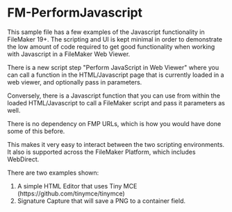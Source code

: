 # FM-PerformJavascript

This sample file has a few examples of the Javascript functionality in FileMaker 19+. The scripting and UI is kept minimal in order to demonstrate the low amount of code required to get good functionality when working with Javascript in a FileMaker Web Viewer. 

There is a new script step "Perform JavaScript in Web Viewer" where you can call a function in the HTML/Javascript page that is currently loaded in a web viewer, and optionally pass in parameters.

Conversely, there is a Javascript function that you can use from within the loaded HTML/Javascript to call a FileMaker script and pass it parameters as well.

There is no dependency on FMP URLs, which is how you would have done some of this before.

This makes it very easy to interact between the two scripting environments. It also is supported across the FileMaker Platform, which includes WebDirect. 

There are two examples shown:
 <ol>
 <li> A simple HTML Editor that uses Tiny MCE (https://github.com/tinymce/tinymce)
 <li> Signature Capture that will save a PNG to a container field.
 </ol>
